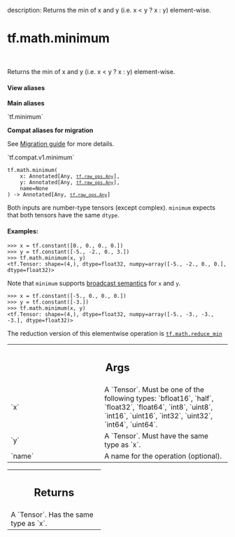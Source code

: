 description: Returns the min of x and y (i.e. x < y ? x : y) element-wise.

<div itemscope itemtype="http://developers.google.com/ReferenceObject">
<meta itemprop="name" content="tf.math.minimum" />
<meta itemprop="path" content="Stable" />
</div>

# tf.math.minimum

<!-- Insert buttons and diff -->

<table class="tfo-notebook-buttons tfo-api nocontent" align="left">

</table>



Returns the min of x and y (i.e. x < y ? x : y) element-wise.


<section class="expandable">
  <h4 class="showalways">View aliases</h4>
  <p>
<b>Main aliases</b>
<p>`tf.minimum`</p>

<b>Compat aliases for migration</b>
<p>See
<a href="https://www.tensorflow.org/guide/migrate">Migration guide</a> for
more details.</p>
<p>`tf.compat.v1.minimum`</p>
</p>
</section>

<pre class="devsite-click-to-copy prettyprint lang-py tfo-signature-link">
<code>tf.math.minimum(
    x: Annotated[Any, <a href="../../tf/raw_ops/Any.md"><code>tf.raw_ops.Any</code></a>],
    y: Annotated[Any, <a href="../../tf/raw_ops/Any.md"><code>tf.raw_ops.Any</code></a>],
    name=None
) -> Annotated[Any, <a href="../../tf/raw_ops/Any.md"><code>tf.raw_ops.Any</code></a>]
</code></pre>



<!-- Placeholder for "Used in" -->

Both inputs are number-type tensors (except complex).  `minimum` expects that
both tensors have the same `dtype`.

#### Examples:



```
>>> x = tf.constant([0., 0., 0., 0.])
>>> y = tf.constant([-5., -2., 0., 3.])
>>> tf.math.minimum(x, y)
<tf.Tensor: shape=(4,), dtype=float32, numpy=array([-5., -2., 0., 0.], dtype=float32)>
```

Note that `minimum` supports [broadcast semantics](http://docs.scipy.org/doc/numpy/user/basics.broadcasting.html) for `x` and `y`.

```
>>> x = tf.constant([-5., 0., 0., 0.])
>>> y = tf.constant([-3.])
>>> tf.math.minimum(x, y)
<tf.Tensor: shape=(4,), dtype=float32, numpy=array([-5., -3., -3., -3.], dtype=float32)>
```

The reduction version of this elementwise operation is <a href="../../tf/math/reduce_min.md"><code>tf.math.reduce_min</code></a>

<!-- Tabular view -->
 <table class="responsive fixed orange">
<colgroup><col width="214px"><col></colgroup>
<tr><th colspan="2"><h2 class="add-link">Args</h2></th></tr>

<tr>
<td>
`x`<a id="x"></a>
</td>
<td>
A `Tensor`. Must be one of the following types: `bfloat16`, `half`, `float32`, `float64`, `int8`, `uint8`, `int16`, `uint16`, `int32`, `uint32`, `int64`, `uint64`.
</td>
</tr><tr>
<td>
`y`<a id="y"></a>
</td>
<td>
A `Tensor`. Must have the same type as `x`.
</td>
</tr><tr>
<td>
`name`<a id="name"></a>
</td>
<td>
A name for the operation (optional).
</td>
</tr>
</table>



<!-- Tabular view -->
 <table class="responsive fixed orange">
<colgroup><col width="214px"><col></colgroup>
<tr><th colspan="2"><h2 class="add-link">Returns</h2></th></tr>
<tr class="alt">
<td colspan="2">
A `Tensor`. Has the same type as `x`.
</td>
</tr>

</table>

